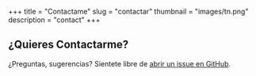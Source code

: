 +++
title = "Contactame"
slug = "contactar"
thumbnail = "images/tn.png"
description = "contact"
+++

## ¿Quieres Contactarme?

¿Preguntas, sugerencias? Sientete libre de [abrir un issue en GitHub](https://github.com/alexrr12341/alexblog/issues/new).

